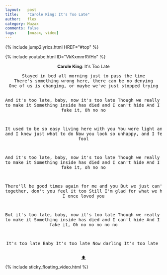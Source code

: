 ```yaml
---
layout:   post
title:    "Carole King: It's Too Late"
author:   flex
category: Muzax
comments: false
tags:     [muzax, video]
---
```


{% include jump2lyrics.html HREF="#top" %}

<div class="overridemaxwidthboth">
{% include youtube.html ID="VkKxmnrRVHo" %}
</div>

<a id="top"></a>
<div id="lyrics"><div class="lyricsheader" style=""><p><center><b>Carole King</b>: It's Too Late</center></p></div>
<center><pre>
Stayed in bed all morning just to pass the time
There's something wrong here, there can be no denying
One of us is changing, or maybe we've just stopped trying

And it's too late, baby, now it's too late
Though we really did try to make it
Something inside has died and I can't hide
And I just can't fake it, Oh no no

It used to be so easy living here with you
You were light and breezy and I knew just what to do
Now you look so unhappy, and I feel like a fool

And it's too late, baby, now it's too late
Though we really did try to make it
Something inside has died and I can't hide
And I just can't fake it, oh no no

There'll be good times again for me and you
But we just can't stay together, don't you feel it too
Still I'm glad for what we had, and how I once loved you

But it's too late, baby, now it's too late
Though we really did try to make it
Something inside has died and I can't hide
And I just can't fake it, Oh no no no no no

It's too late
Baby
It's too late
Now darling
It's too late
</pre>
<a href="#top">⬆</a></center></div>

<div class="sticky_floating_video"></div>
{% include sticky_floating_video.html %}